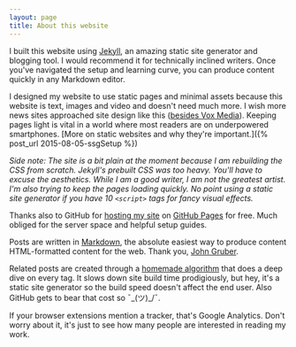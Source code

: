 ```yaml
---
layout: page
title: About this website
---
```


I built this website using [Jekyll](https://jekyllrb.com), an amazing static site generator and blogging tool. I would recommend it for technically inclined writers. Once you've navigated the setup and learning curve, you can produce content quickly in any Markdown editor. 

I designed my website to use static pages and minimal assets because this website is text, images and video and doesn't need much more. I wish more news sites approached site design like this ([besides Vox Media](https://product.voxmedia.com/2014/7/29/5863004/take-a-peek-at-the-code-that-powered-the-verge-50)). Keeping pages light is vital in a world where most readers are on underpowered smartphones. [More on static websites and why they're important.]({% post_url 2015-08-05-ssgSetup %})

*Side note: The site is a bit plain at the moment because I am rebuilding the CSS from scratch. Jekyll's prebuilt CSS was too heavy. You'll have to excuse the aesthetics. While I am a good writer, I am not the greatest artist. I'm also trying to keep the pages loading quickly. No point using a static site generator if you have 10 `<script>` tags for fancy visual effects.*

Thanks also to GitHub for [hosting my site](https://github.com/kyle-n/kyle-n.github.io) on [GitHub Pages](https://pages.github.com) for free. Much obliged for the server space and helpful setup guides. 

Posts are written in [Markdown](https://en.wikipedia.org/wiki/Markdown), the absolute easiest way to produce content HTML-formatted content for the web. Thank you, [John Gruber](https://daringfireball.net/projects/markdown/).

Related posts are created through a [homemade algorithm](https://github.com/kyle-n/kyle-n.github.io/blob/master/_includes/related_posts.html) that does a deep dive on every tag. It slows down site build time prodigiously, but hey, it's a static site generator so the build speed doesn't affect the end user. Also GitHub gets to bear that cost so ¯\_(ツ)_/¯.

If your browser extensions mention a tracker, that's Google Analytics. Don't worry about it, it's just to see how many people are interested in reading my work. 